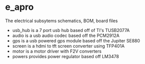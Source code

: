 e_apro
======

The electrical subsytems schematics, BOM, board files
- usb_hub is a 7 port usb hub based off of TI's TUSB2077A
- audio is a usb audio codec based off the PCM2912A
- gps is a usb powered gps module based off the Jupiter SE880
- screen is a hdmi to tft screen converter using TFP401A
- motor is a motor driver with F2V converters
- powers provides power regulator based off LM3478
